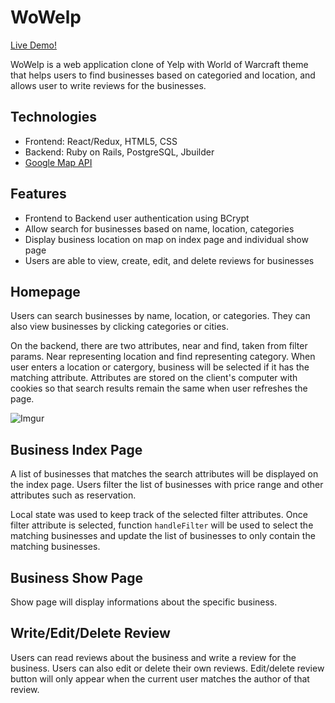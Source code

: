 # WoWelp

[Live Demo!](https://wowelp.herokuapp.com/#/)

WoWelp is a web application clone of Yelp with World of Warcraft theme that helps users to find businesses based on categoried and location, and allows user to write reviews for the businesses.

## Technologies

* Frontend: React/Redux, HTML5, CSS
* Backend: Ruby on Rails, PostgreSQL, Jbuilder
* [Google Map API](https://developers.google.com/maps/documentation/)

## Features

* Frontend to Backend user authentication using BCrypt
* Allow search for businesses based on name, location, categories
* Display business location on map on index page and individual show page
* Users are able to view, create, edit, and delete reviews for businesses

## Homepage

Users can search businesses by name, location, or categories. They can also view businesses by clicking categories or cities.

On the backend, there are two attributes, near and find, taken from filter params. Near representing location and find representing category. When user enters a location or catergory, business will be selected if it has the matching attribute. Attributes are stored on the client's computer with cookies so that search results remain the same when user refreshes the page.

![Imgur](https://i.imgur.com/GR4VT98.png)

## Business Index Page

A list of businesses that matches the search attributes will be displayed on the index page. Users filter the list of businesses with price range and other attributes such as reservation.

Local state was used to keep track of the selected filter attributes. Once filter attribute is selected, function `handleFilter` will be used to select the matching businesses and update the list of businesses to only contain the matching businesses. 

## Business Show Page

Show page will display informations about the specific business. 

## Write/Edit/Delete Review

Users can read reviews about the business and write a review for the business. Users can also edit or delete their own reviews. Edit/delete review button will only appear when the current user matches the author of that review.
